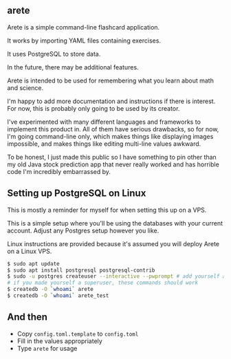 arete
-----

Arete is a simple command-line flashcard application.

It works by importing YAML files containing exercises.

It uses PostgreSQL to store data.

In the future, there may be additional features.

Arete is intended to be used for remembering what you learn about math and science.

I'm happy to add more documentation and instructions if there is interest. For now, this is probably only going to be used by its creator.

I've experimented with many different languages and frameworks to implement this product in. All of
them have serious drawbacks, so for now, I'm going command-line only, which makes things like
displaying images impossible, and makes things like editing multi-line values awkward.

To be honest, I just made this public so I have something to pin other than my old Java stock prediction
app that never really worked and has horrible code I'm incredibly embarrassed by.

## Setting up PostgreSQL on Linux

This is mostly a reminder for myself for when setting this up on a VPS.

This is a simple setup where you'll be using the databases with your current account. Adjust any Postgres setup however you like.

Linux instructions are provided because it's assumed you will deploy Arete on a Linux VPS.

```bash
$ sudo apt update
$ sudo apt install postgresql postgresql-contrib
$ sudo -u postgres createuser --interactive --pwprompt # add yourself as a postgres user
# if you made yourself a superuser, these commands should work
$ createdb -O `whoami` arete
$ createdb -O `whoami` arete_test
```

## And then

- Copy `config.toml.template` to `config.toml`
- Fill in the values appropriately
- Type `arete` for usage
